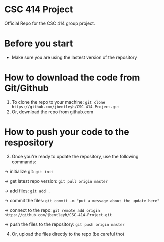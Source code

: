 # CSC 414 Project
Official Repo for the CSC 414 group project.



# Before you start
- Make sure you are using the lastest version of the repository




# How to download the code from Git/Github
1. To clone the repo to your machine: `git clone https://github.com/jbentleyh/CSC-414-Project.git`
2. Or, download the repo from github.com




# How to push your code to the respository
3. Once you're ready to update the repository, use the following commands:

-> initialize git:      `git init`

-> get latest repo version:       `git pull origin master`

-> add files:       `git add .`

-> commit the files:      `git commit -m "put a message about the update here"`

-> connect to the repo:       `git remote add origin https://github.com/jbentleyh/CSC-414-Project.git`

-> push the files to the repository:      `git push origin master`

4. Or, upload the files directly to the repo (be careful tho)
